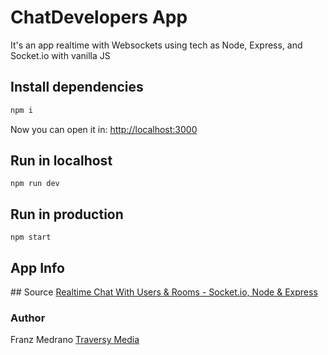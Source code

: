 # ChatDevelopers App

It's an app realtime with Websockets using tech as Node, Express, and Socket.io with vanilla JS

## Install dependencies

```c
npm i
```

Now you can open it in: [http://localhost:3000](http://localhost:3000)

## Run in localhost

```
npm run dev
```

## Run in production

```
npm start
```

## App Info

## Source
[Realtime Chat With Users & Rooms - Socket.io, Node & Express](https://www.youtube.com/watch?v=jD7FnbI76Hg)

### Author

Franz Medrano
[Traversy Media](https://www.traversymedia.com/)
